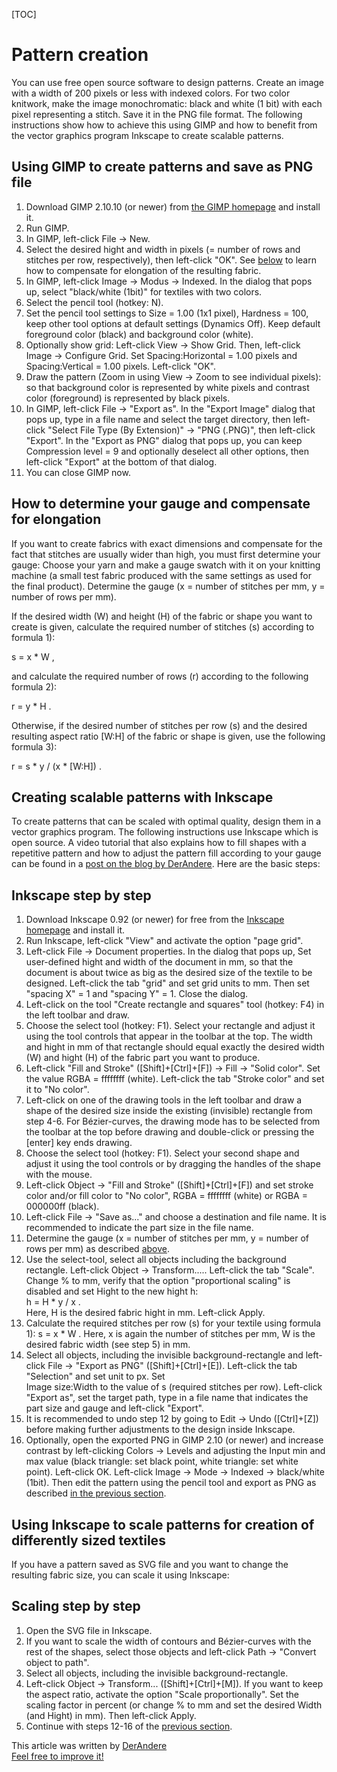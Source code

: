 [TOC]

# Pattern creation

You can use free open source software to design patterns. Create an image with a 
width of 200 pixels or less with indexed colors. For two color knitwork, 
make the image monochromatic: black and white (1 bit) with each pixel 
representing a stitch. Save it in the PNG file format. 
The following instructions show how to achieve this using GIMP and how to benefit
from the vector graphics program Inkscape to create scalable patterns. 


## Using GIMP to create patterns and save as PNG file

1. Download GIMP 2.10.10 (or newer) from [the GIMP homepage](https://www.gimp.org/downloads/) 
   and install it.
1. Run GIMP.
1. In GIMP, left-click File -> New.
1. Select the desired hight and width in pixels (= number of rows and stitches 
   per row, respectively), then left-click "OK". See [below](pattern_image_creation.md#how-to-determine-your-gauge-and-compensate-for-elongation) 
   to learn how to compensate for elongation of the resulting fabric.
1. In GIMP, left-click Image -> Modus -> Indexed. In the dialog that pops up, 
   select "black/white (1bit)" for textiles with two colors. 
1. Select the pencil tool (hotkey: N). 
1. Set the pencil tool settings to Size = 1.00 (1x1 pixel), Hardness = 100, 
   keep other tool options at default settings (Dynamics Off). Keep default 
   foreground color (black) and background color (white).
1. Optionally show grid: Left-click View -> Show Grid. Then, left-click 
   Image -> Configure Grid. Set Spacing:Horizontal = 1.00 pixels and 
   Spacing:Vertical = 1.00 pixels. Left-click "OK".    
1. Draw the pattern (Zoom in using View -> Zoom to see individual pixels):  
   so that background color is represented by white pixels and contrast color 
   (foreground) is represented by black pixels. 
1. In GIMP, left-click File -> "Export as". In the "Export Image" dialog that 
   pops up, type in a file name and select the target directory, then 
   left-click "Select File Type (By Extension)" -> "PNG (.PNG)", 
   then left-click "Export". In the "Export as PNG" dialog that pops up, you can 
   keep Compression level = 9 and optionally deselect all other options, then 
   left-click "Export" at the bottom of that dialog.
1. You can close GIMP now.


## How to determine your gauge and compensate for elongation

If you want to create fabrics with exact dimensions and compensate for the fact 
that stitches are usually wider than high, you must first determine 
your gauge:
Choose your yarn and make a gauge swatch with it on your knitting machine (a 
small test fabric produced with the same settings as used for the final 
product). Determine the gauge (x = number of stitches per mm, y = number of rows 
per mm).

If the desired width (W) and height (H) of the fabric or shape you want to create 
is given, calculate the required number of stitches (s) according to formula 1):

s = x * W ,

and calculate the required number of rows (r) according to the following 
formula 2):

r = y * H .

Otherwise, if the desired number of stitches per row (s) and the desired 
resulting aspect ratio [W:H] of the fabric or shape is given, use the following 
formula 3):

r = s * y / (x * [W:H]) .


## Creating scalable patterns with Inkscape

To create patterns that can be scaled with optimal quality, design them in 
a vector graphics program. The following instructions use Inkscape which is open 
source. A video tutorial that also explains how to fill shapes with a repetitive 
pattern and how to adjust the pattern fill according to your gauge can be found 
in a [post on the blog by DerAndere](https://it-by-derandere.blogspot.com/2019/04/scalable-knitting-patterns-with-open.html).
Here are the basic steps:

## Inkscape step by step

1. Download Inkscape 0.92 (or newer) for free from the [Inkscape homepage](https://inkscape.org/) 
   and install it.
1. Run Inkscape, left-click "View" and activate the option "page grid".
1. Left-click File -> Document properties. In the dialog that pops up, Set 
   user-defined hight and width of the document in mm, so that the document is 
   about twice as big as the desired size of the textile to be designed. 
   Left-click the tab "grid" and set grid units to mm. Then set "spacing X" = 1 
   and "spacing Y" = 1. Close the dialog. 
1. Left-click on the tool "Create rectangle and squares"  tool (hotkey: F4) in 
   the left toolbar and draw. 
1. Choose the select tool (hotkey: F1). Select your rectangle and adjust it 
   using the tool controls that appear in the toolbar at the top. The width 
   and hight in mm of that rectangle should equal exactly the desired width (W) 
   and hight (H) of the fabric part you want to produce.
1. Left-click "Fill and Stroke" ([Shift]+[Ctrl]+[F]) -> Fill -> "Solid color". 
   Set the value RGBA = ffffffff (white). Left-click the tab "Stroke color" and 
   set it to "No color". 
1. Left-click on one of the drawing tools in the left toolbar and draw a shape 
   of the desired size inside the existing (invisible) rectangle from step 4-6. 
   For Bézier-curves, the drawing mode has to be selected from the toolbar at 
   the top before drawing and double-click or pressing the [enter] key ends 
   drawing.
1. Choose the select tool (hotkey: F1). Select your second shape and adjust it 
   using the tool controls or by dragging the handles of the shape with the 
   mouse.
1. Left-click Object -> "Fill and Stroke" ([Shift]+[Ctrl]+[F]) and set stroke 
   color and/or fill color to "No color", RGBA = ffffffff (white) or 
   RGBA = 000000ff (black). 
1. Left-click File -> "Save as..." and choose a destination and file name. It 
   is recommended to indicate the part size in the file name. 
1. Determine the gauge (x = number of stitches per mm, 
   y = number of rows per mm) as described [above](pattern_image_creation.md#how-to-determine-your-gauge-and-compensate-for-elongation).
1. Use the select-tool, select all objects including the background rectangle.
   Left-click Object -> Transform..... Left-click the tab "Scale". 
   Change % to mm, verify that the option "proportional scaling" is disabled 
   and set Hight to the new hight h:  
   h = H * y / x .  
   Here, H is the desired fabric hight in mm. Left-click Apply.  
1. Calculate the required stitches per row (s) for your textile using 
   formula 1): s = x * W . 
   Here, x is again the number of stitches per mm, W is the desired fabric 
   width (see step 5) in mm. 
1. Select all objects, including the invisible background-rectangle and 
   left-click File -> "Export as PNG" ([Shift]+[Ctrl]+[E]). 
   Left-click the tab "Selection" and set unit to px. Set  
   Image size:Width to the value of s (required stitches per row). 
   Left-click "Export as", set the target path, type in a file name that 
   indicates the part size and gauge and left-click "Export". 
1. It is recommended to undo step 12 by going to Edit -> Undo ([Ctrl]+[Z]) 
   before making further adjustments to the design inside Inkscape.
1. Optionally, open the exported PNG in GIMP 2.10 (or newer) and increase 
   contrast by left-clicking Colors -> Levels and adjusting the Input min and 
   max value (black triangle: set black point, white triangle: set white 
   point). Left-click OK. Left-click Image -> Mode -> Indexed -> black/white 
   (1bit). Then edit the pattern using the pencil tool and export as PNG as 
   described [in the previous section](pattern_image_creation.md#using-gimp-to-create-patterns-and-save-as-png-file).


## Using Inkscape to scale patterns for creation of differently sized textiles 

If you have a pattern saved as SVG file and you want to change the resulting 
fabric size, you can scale it using Inkscape: 

## Scaling step by step

1. Open the SVG file in Inkscape.
1. If you want to scale the width of contours and Bézier-curves with the rest of 
   the shapes, select those objects and left-click Path -> "Convert object to 
   path".
1. Select all objects, including the invisible background-rectangle.
1. Left-click Object -> Transform... ([Shift]+[Ctrl]+[M]). If you want to keep 
   the aspect ratio, activate the option "Scale proportionally".
   Set the scaling factor in percent (or change % to mm and set the desired 
   Width (and Hight) in mm). Then left-click Apply.
1. Continue with steps 12-16 of the [previous section](pattern_image_creation.md#creating-scalable-patterns-with-inkscape).      




This article was written by [DerAndere](https://it-by-derandere.blogspot.com/p/blog-page_46.html)  
[Feel free to improve it!](https://github.com/AllYarnsAreBeautiful/ayab-manual)
